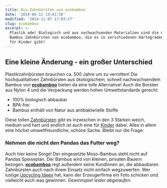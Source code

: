 ```yaml
---
title: Bio-Zahnbürsten von ecobamboo
date: '2014-06-11 13:42:38'
modified: '2014-11-07 17:03:27'
slug: ecobamboo
excerpt: >-
  Plastik ade! Biologisch und aus nachwachsenden Materialien sind die neuen
  Bambus Zahnbürsten von ecobamboo, die es in verschiedenen Härtegraden und auch
  für Kinder gibt!
---
```


## Eine kleine Änderung - ein großer Unterschied

Plastikzahnbürsten brauchen ca. 500 Jahre um zu verrotten! Die hochqualitativen Zahnbürsten aus ökologischem, schnell nachwachsendem Bambus von [**ecobamboo**](http://ecobamboo.pl/index.php) bieten da eine tolle Alternative! Auch die Borsten aus Nylon 4 und die Verpackung werden hohen Umweltstandards gerecht:

*   100% biologisch abbaubar
*   BPA-frei
*   Bambus enthält von Natur aus antibakterielle Stoffe

Diese tollen [Zahnbürsten](http://ecobamboo.pl/index.php?id_product=8&controller=product&id_lang=3) gibt es inzwischen in den 3 Stärken weich, medium und hart und endlich ist auch eine für [Kinder](http://ecobamboo.pl/index.php?id_product=9&controller=product&id_lang=3) dabei. Alles in allem eine höchst umweltfreundliche, schöne Sache. Bleibt nur die Frage:

### Nehmen die nicht den Pandas das Futter weg?

Auch hier keine Sorge! Der eingesetzte Moso-Bambus steht nicht auf Pandas Speiseplan. Der Bambus wird von kleinen, privaten Bauern bezogen. [**ecobamboo**](http://ecobamboo.pl/index.php) regt außerdem seine KundInnen an, die abbaubaren Zahnbürsten auch nach ihrem Einsatz nicht einfach wegzuwerfen. Wer lustige [Upcycling Ideen](http://ecobamboo.pl/index.php?id_cms=9&controller=cms&id_lang=3) hat, kann der Erzeugerfirma ein Foto schicken und vielleicht auch was gewinnen. _Gewinnspiel leider abgelaufen._
